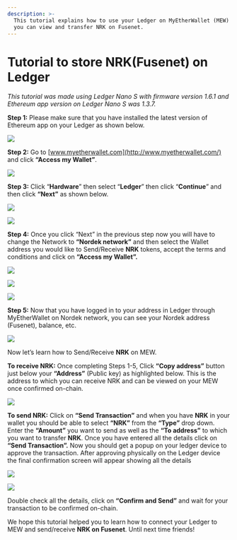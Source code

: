 ```yaml
---
description: >-
  This tutorial explains how to use your Ledger on MyEtherWallet (MEW) so that
  you can view and transfer NRK on Fusenet.
---
```


# Tutorial to store NRK\(Fusenet\) on Ledger



_This tutorial was made using Ledger Nano S with firmware version 1.6.1 and Ethereum app version on Ledger Nano S was 1.3.7._

**Step 1:** Please make sure that you have installed the latest version of Ethereum app on your Ledger as shown below.

![](../.gitbook/assets/0%20%282%29.png)

**Step 2:** Go to [www.myetherwallet.com](http://www.myetherwallet.com/) and click **“Access my Wallet”**.

![](../.gitbook/assets/1%20%285%29.png)

**Step 3:** Click “**Hardware**” then select “**Ledger**” then click “**Continue**” and then click **“Next”** as shown below.

![](../.gitbook/assets/2%20%285%29.png)

![](../.gitbook/assets/3%20%284%29.png)

**Step 4:** Once you click “Next” in the previous step now you will have to change the Network to **“Nordek network”** and then select the Wallet address you would like to Send/Receive **NRK** tokens, accept the terms and conditions and click on **“Access my Wallet”.**

![](../.gitbook/assets/4%20%285%29.png)

![](../.gitbook/assets/5%20%283%29.png)

![](../.gitbook/assets/6%20%284%29.png)

**Step 5:** Now that you have logged in to your address in Ledger through MyEtherWallet on Nordek network, you can see your Nordek address \(Fusenet\), balance, etc.

![](../.gitbook/assets/7%20%283%29.png)

Now let’s learn how to Send/Receive **NRK** on MEW.

**To receive NRK:** Once completing Steps 1-5, Click **“Copy address”** button just below your **“Address”** \(Public key\) as highlighted below. This is the address to which you can receive NRK and can be viewed on your MEW once confirmed on-chain.

![](../.gitbook/assets/8%20%283%29.png)

**To send NRK:** Click on **“Send Transaction”** and when you have **NRK** in your wallet you should be able to select **“NRK”** from the **“Type”** drop down. Enter the **“Amount”** you want to send as well as the **“To address”** to which you want to transfer **NRK**. Once you have entered all the details click on **“Send Transaction”.** Now you should get a popup on your ledger device to approve the transaction. After approving physically on the Ledger device the final confirmation screen will appear showing all the details

![](../.gitbook/assets/9%20%283%29.png)

![](../.gitbook/assets/10%20%283%29.png)

Double check all the details, click on **“Confirm and Send”** and wait for your transaction to be confirmed on-chain.

We hope this tutorial helped you to learn how to connect your Ledger to MEW and send/receive **NRK on Fusenet**. Until next time friends!

